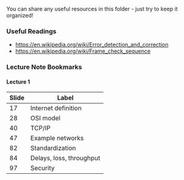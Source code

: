 You can share any useful resources in this folder - just try to keep it organized!

### Useful Readings
- https://en.wikipedia.org/wiki/Error_detection_and_correction
- https://en.wikipedia.org/wiki/Frame_check_sequence

### Lecture Note Bookmarks
#### Lecture 1
| Slide | Label |
| ----- | ----- |
| 17 | Internet definition |
| 28 | OSI model |
| 40 | TCP/IP |
| 47 | Example networks |
| 82 | Standardization |
| 84 | Delays, loss, throughput |
| 97 | Security |
